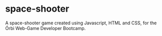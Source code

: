 # space-shooter
A space-shooter game created using Javascript, HTML and CSS, for the Órbi Web-Game Developer Bootcamp.
